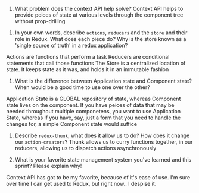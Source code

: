 1. What problem does the context API help solve?
   Context API helps to provide peices of state at various levels through the component tree without prop-drilling

1) In your own words, describe `actions`, `reducers` and the `store` and their role in Redux. What does each piece do? Why is the store known as a 'single source of truth' in a redux application?

Actions are functions that perform a task
Reducers are conditional statements that call those functions
The Store is a centralized location of state. It keeps state as it was, and holds it in an immutable fashion

1. What is the difference between Application state and Component state? When would be a good time to use one over the other?

Application State is a GLOBAL repository of state, whereas Component state lives on the component. If you have peices of data that may be needed throughout multiple componetens, you want to use Application State, whereas if you have, say, just a form that you need to handle the changes for, a simple Component state would suffice

1. Describe `redux-thunk`, what does it allow us to do? How does it change our `action-creators`?
   Thunk allows us to curry functions together, in our reducers, allowing us to dispatch actions asynchronously

1. What is your favorite state management system you've learned and this sprint? Please explain why!

Context API has got to be my favorite, because of it's ease of use. I'm sure over time I can get used to Redux, but right now.. I despise it.
